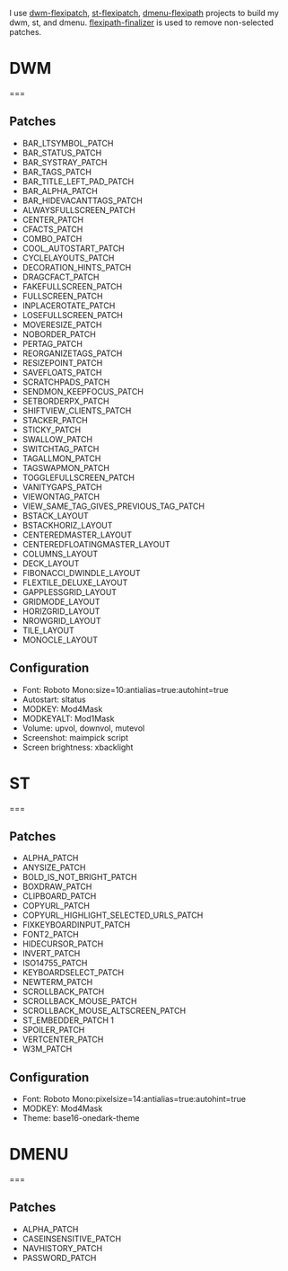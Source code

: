 I use [dwm-flexipatch](https://github.com/bakkeby/dwm-flexipatch), [st-flexipatch](https://github.com/bakkeby/st-flexipatch), [dmenu-flexipath](https://github.com/bakkeby/dmenu-flexipatch) projects to build my dwm, st, and dmenu.
[flexipath-finalizer](https://github.com/bakkeby/flexipatch-finalizer) is used to remove non-selected patches.

# DWM
===
## Patches
- BAR_LTSYMBOL_PATCH
- BAR_STATUS_PATCH
- BAR_SYSTRAY_PATCH
- BAR_TAGS_PATCH
- BAR_TITLE_LEFT_PAD_PATCH
- BAR_ALPHA_PATCH
- BAR_HIDEVACANTTAGS_PATCH
- ALWAYSFULLSCREEN_PATCH
- CENTER_PATCH
- CFACTS_PATCH
- COMBO_PATCH
- COOL_AUTOSTART_PATCH
- CYCLELAYOUTS_PATCH
- DECORATION_HINTS_PATCH
- DRAGCFACT_PATCH
- FAKEFULLSCREEN_PATCH
- FULLSCREEN_PATCH
- INPLACEROTATE_PATCH
- LOSEFULLSCREEN_PATCH
- MOVERESIZE_PATCH
- NOBORDER_PATCH 
- PERTAG_PATCH 
- REORGANIZETAGS_PATCH 
- RESIZEPOINT_PATCH 
- SAVEFLOATS_PATCH 
- SCRATCHPADS_PATCH 
- SENDMON_KEEPFOCUS_PATCH 
- SETBORDERPX_PATCH 
- SHIFTVIEW_CLIENTS_PATCH 
- STACKER_PATCH 
- STICKY_PATCH 
- SWALLOW_PATCH 
- SWITCHTAG_PATCH
- TAGALLMON_PATCH 
- TAGSWAPMON_PATCH 
- TOGGLEFULLSCREEN_PATCH 
- VANITYGAPS_PATCH 
- VIEWONTAG_PATCH
- VIEW_SAME_TAG_GIVES_PREVIOUS_TAG_PATCH 
- BSTACK_LAYOUT 
- BSTACKHORIZ_LAYOUT 
- CENTEREDMASTER_LAYOUT 
- CENTEREDFLOATINGMASTER_LAYOUT 
- COLUMNS_LAYOUT 
- DECK_LAYOUT 
- FIBONACCI_DWINDLE_LAYOUT 
- FLEXTILE_DELUXE_LAYOUT 
- GAPPLESSGRID_LAYOUT 
- GRIDMODE_LAYOUT
- HORIZGRID_LAYOUT 
- NROWGRID_LAYOUT
- TILE_LAYOUT 
- MONOCLE_LAYOUT
## Configuration
  - Font: Roboto Mono:size=10:antialias=true:autohint=true
  - Autostart: sltatus
  - MODKEY: Mod4Mask
  - MODKEYALT: Mod1Mask
  - Volume: upvol, downvol, mutevol
  - Screenshot: maimpick script
  - Screen brightness: xbacklight

# ST
===
## Patches
- ALPHA_PATCH 
- ANYSIZE_PATCH 
- BOLD_IS_NOT_BRIGHT_PATCH 
- BOXDRAW_PATCH 
- CLIPBOARD_PATCH 
- COPYURL_PATCH 
- COPYURL_HIGHLIGHT_SELECTED_URLS_PATCH 
- FIXKEYBOARDINPUT_PATCH 
- FONT2_PATCH 
- HIDECURSOR_PATCH 
- INVERT_PATCH 
- ISO14755_PATCH 
- KEYBOARDSELECT_PATCH 
- NEWTERM_PATCH 
- SCROLLBACK_PATCH 
- SCROLLBACK_MOUSE_PATCH 
- SCROLLBACK_MOUSE_ALTSCREEN_PATCH 
- ST_EMBEDDER_PATCH 1
- SPOILER_PATCH 
- VERTCENTER_PATCH 
- W3M_PATCH 
## Configuration
- Font: Roboto Mono:pixelsize=14:antialias=true:autohint=true
- MODKEY: Mod4Mask
- Theme: base16-onedark-theme

# DMENU
===
## Patches
- ALPHA_PATCH
- CASEINSENSITIVE_PATCH 
- NAVHISTORY_PATCH 
- PASSWORD_PATCH 
